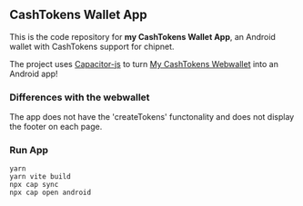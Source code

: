 ## CashTokens Wallet App

This is the code repository for <b>my CashTokens Wallet App</b>, an Android wallet with CashTokens support for chipnet. <br>

The project uses [Capacitor-js](https://capacitorjs.com/) to turn [My CashTokens Webwallet](https://github.com/mr-zwets/my-cashtokens-webwallet) into an Android app!

### Differences with the webwallet

The app does not have the 'createTokens' functonality and does not display the footer on each page.

### Run App

```
yarn
yarn vite build
npx cap sync
npx cap open android
```

